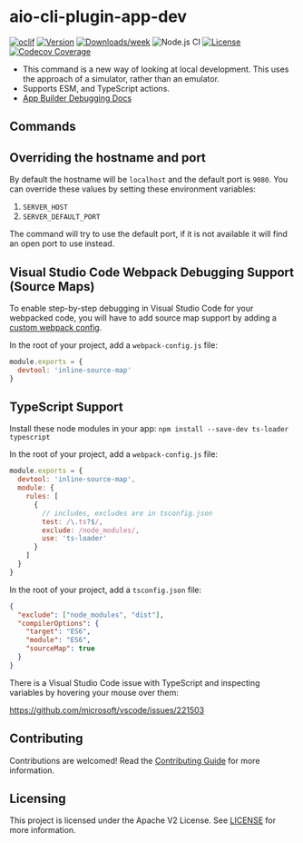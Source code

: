 # aio-cli-plugin-app-dev

[![oclif](https://img.shields.io/badge/cli-oclif-brightgreen.svg)](https://oclif.io)
[![Version](https://img.shields.io/npm/v/@adobe/aio-cli-plugin-app-dev.svg)](https://npmjs.org/package/@adobe/aio-cli-plugin-app-dev)
[![Downloads/week](https://img.shields.io/npm/dw/@adobe/aio-cli-plugin-app-dev.svg)](https://npmjs.org/package/@adobe/aio-cli-plugin-app-dev)
![Node.js CI](https://github.com/adobe/aio-cli-plugin-app-dev/workflows/Node.js%20CI/badge.svg)
[![License](https://img.shields.io/badge/License-Apache%202.0-blue.svg)](https://opensource.org/licenses/Apache-2.0)
[![Codecov Coverage](https://img.shields.io/codecov/c/github/adobe/aio-cli-plugin-app-dev/master.svg?style=flat-square)](https://codecov.io/gh/adobe/aio-cli-plugin-app-dev/)

- This command is a new way of looking at local development. This uses the approach of a simulator, rather than an emulator.
- Supports ESM, and TypeScript actions.
- [App Builder Debugging Docs](https://developer.adobe.com/app-builder/docs/guides/development/#debugging)

## Commands
<!-- commands -->

<!-- commandsstop -->

## Overriding the hostname and port

By default the hostname will be `localhost` and the default port is `9080`. You can override these values by setting these environment variables:

1. `SERVER_HOST`
2. `SERVER_DEFAULT_PORT`

The command will try to use the default port, if it is not available it will find an open port to use instead.

## Visual Studio Code Webpack Debugging Support (Source Maps)

To enable step-by-step debugging in Visual Studio Code for your webpacked code, you will have to add source map support by adding a [custom webpack config](https://developer.adobe.com/app-builder/docs/guides/configuration/webpack-configuration/).

In the root of your project, add a `webpack-config.js` file:

```javascript
module.exports = {
  devtool: 'inline-source-map'
}
```

## TypeScript Support

Install these node modules in your app:
`npm install --save-dev ts-loader typescript`

In the root of your project, add a `webpack-config.js` file:

```javascript
module.exports = {
  devtool: 'inline-source-map',
  module: {
    rules: [
      {
        // includes, excludes are in tsconfig.json
        test: /\.ts?$/,
        exclude: /node_modules/,
        use: 'ts-loader'
      }
    ]
  }
}
```

In the root of your project, add a `tsconfig.json` file:

```json
{
  "exclude": ["node_modules", "dist"],
  "compilerOptions": {
    "target": "ES6",
    "module": "ES6",
    "sourceMap": true
  }
}
```

There is a Visual Studio Code issue with TypeScript and inspecting variables by hovering your mouse over them:

<https://github.com/microsoft/vscode/issues/221503>

## Contributing

Contributions are welcomed! Read the [Contributing Guide](CONTRIBUTING.md) for more information.

## Licensing

This project is licensed under the Apache V2 License. See [LICENSE](LICENSE) for more information.
